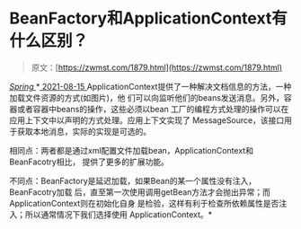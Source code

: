 <!--yml
category: 未分类
date: 0001-01-01 00:00:00
-->

# BeanFactory和ApplicationContext有什么区别？

> 原文：[https://zwmst.com/1879.html](https://zwmst.com/1879.html)

   [ *Spring* ](https://zwmst.com/spring)*[ <time datetime="2021-08-15T16:44:40+08:00"> 2021-08-15 </time> ](https://zwmst.com/1879.html)  ApplicationContext提供了一种解决文档信息的方法，一种加载文件资源的方式(如图片)，他 们可以向监听他们的beans发送消息。另外，容器或者容器中beans的操作，这些必须以bean 工厂的编程方式处理的操作可以在应用上下文中以声明的方式处理。应用上下文实现了 MessageSource，该接口用于获取本地消息，实际的实现是可选的。

相同点：两者都是通过xml配置文件加载bean，ApplicationContext和BeanFacotry相比， 提供了更多的扩展功能。

不同点：BeanFactory是延迟加载，如果Bean的某一个属性没有注入，BeanFacotry加载 后，直至第一次使用调用getBean方法才会抛出异常；而ApplicationContext则在初始化自身 是检验，这样有利于检查所依赖属性是否注入；所以通常情况下我们选择使用 ApplicationContext。*